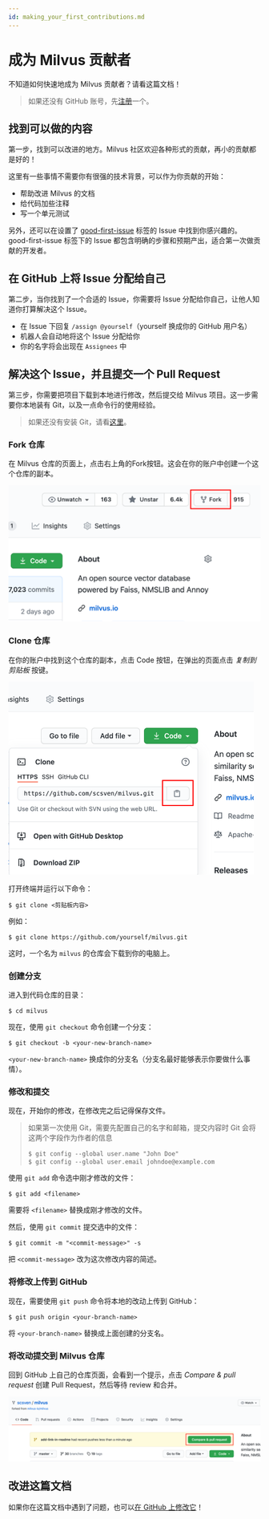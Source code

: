 ```yaml
---
id: making_your_first_contributions.md
---
```


# 成为 Milvus 贡献者

不知道如何快速地成为 Milvus 贡献者？请看这篇文档！

>   如果还没有 GitHub 账号，先[注册](https://github.com/signup)一个。



## 找到可以做的内容

第一步，找到可以改进的地方。Milvus 社区欢迎各种形式的贡献，再小的贡献都是好的！

这里有一些事情不需要你有很强的技术背景，可以作为你贡献的开始：

-   帮助改进 Milvus 的文档
-   给代码加些注释
-   写一个单元测试

另外，还可以在设置了 [good-first-issue](https://github.com/milvus-io/milvus/issues?q=is%3Aopen+is%3Aissue+label%3A%22good+first+issue%22) 标签的 Issue 中找到你感兴趣的。good-first-issue 标签下的 Issue 都包含明确的步骤和预期产出，适合第一次做贡献的开发者。



## 在 GitHub 上将 Issue 分配给自己

第二步，当你找到了一个合适的 Issue，你需要将 Issue 分配给你自己，让他人知道你打算解决这个 Issue。

-   在 Issue 下回复 `/assign @yourself`（yourself 换成你的 GitHub 用户名）
-   机器人会自动地将这个 Issue 分配给你
-   你的名字将会出现在 `Assignees` 中



## 解决这个 Issue，并且提交一个 Pull Request

第三步，你需要把项目下载到本地进行修改，然后提交给 Milvus 项目。这一步需要你本地装有 Git，以及一点命令行的使用经验。

>   如果还没有安装 Git，请看[这里](https://git-scm.com/book/en/v2/Getting-Started-Installing-Git)。



### Fork 仓库

在 Milvus 仓库的页面上，点击右上角的Fork按钮。这会在你的账户中创建一个这个仓库的副本。

<img src="fork.png" alt="image-20210618153043823" style="zoom:50%;" />

### Clone 仓库

在你的账户中找到这个仓库的副本，点击 Code 按钮，在弹出的页面点击 *复制到剪贴板* 按键。

<img src="clone.png" alt="image-20210618153215652" style="zoom:50%;" />

打开终端并运行以下命令：

```shell
$ git clone <剪贴板内容>
```

例如：

```shell
$ git clone https://github.com/yourself/milvus.git
```

这时，一个名为 `milvus` 的仓库会下载到你的电脑上。

### 创建分支

进入到代码仓库的目录：

```shell
$ cd milvus
```

现在，使用 `git checkout` 命令创建一个分支：

```shell
$ git checkout -b <your-new-branch-name>
```

`<your-new-branch-name>` 换成你的分支名（分支名最好能够表示你要做什么事情）。

### 修改和提交

现在，开始你的修改，在修改完之后记得保存文件。



>   如果第一次使用 Git，需要先配置自己的名字和邮箱，提交内容时 Git 会将这两个字段作为作者的信息
>
>   ```shell
>   $ git config --global user.name "John Doe"
>   $ git config --global user.email johndoe@example.com
>   ```



使用 `git add` 命令选中刚才修改的文件：

```shell
$ git add <filename>
```

需要将 `<filename>` 替换成刚才修改的文件。



然后，使用 `git commit` 提交选中的文件：

```shell
$ git commit -m "<commit-message>" -s
```

把 `<commit-message>` 改为这次修改内容的简述。

### 将修改上传到 GitHub

现在，需要使用 `git push` 命令将本地的改动上传到 GitHub：

```shell
$ git push origin <your-branch-name>
```

将 `<your-branch-name>` 替换成上面创建的分支名。

### 将改动提交到 Milvus 仓库

回到 GitHub 上自己的仓库页面，会看到一个提示，点击 *Compare & pull request* 创建 Pull Request，然后等待 review 和合并。

<img src="pr.png" alt="image-20210618154611749" style="zoom:50%;" />



## 改进这篇文档

如果你在这篇文档中遇到了问题，也可以[在 GitHub 上修改它](https://github.com/milvus-io/docs/edit/master/community/site/zh-CN/communityArticles/contributor_group/making_your_first_contributions.md)！

<br>
<br>
<br>
